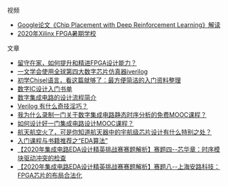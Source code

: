 视频
- [Google论文《Chip Placement with Deep Reinforcement Learning》解读](https://www.moore8.com/courses/2920)
- [2020年Xilinx FPGA暑期学校](https://www.bilibili.com/video/BV1CD4y1m7fM)

文章
- [留守在家，如何提升和精进FPGA设计能力？](https://zhuanlan.zhihu.com/p/105643308)
- [一文学会使用全球第四大数字芯片仿真器iverilog](https://zhuanlan.zhihu.com/p/148795858)
- [初学Chisel语言，看这篇就够了：最方便简洁的入门资料整理](https://zhuanlan.zhihu.com/p/98097268)
- [数字IC设计入门书单](https://zhuanlan.zhihu.com/p/23429432)
- [数字集成电路的设计流程简介](https://zhuanlan.zhihu.com/p/24476011)
- [Verilog 有什么奇技淫巧？](https://zhuanlan.zhihu.com/p/28080624)  
- [我为什么录制一门关于数字集成电路静态时序分析的免费MOOC课程？](https://zhuanlan.zhihu.com/p/197968020)  
- [如何设计好一门集成电路设计MOOC课程？](https://zhuanlan.zhihu.com/p/256464930)  
- [航天航空火了，可是你知道航天器中的宇航级芯片设计有什么特别之处？](https://zhuanlan.zhihu.com/p/276608198)  
- [入门课程与书籍推荐之“EDA算法”](https://zhuanlan.zhihu.com/p/268633402)  
- [【2020年集成电路EDA设计精英挑战赛赛题解析】赛题四--芯华章：时序模块驱动冲突的检查](https://zhuanlan.zhihu.com/p/252477326)  
- [【2020年集成电路EDA设计精英挑战赛赛题解析】赛题八--上海安路科技：FPGA芯片的布局合法化](https://zhuanlan.zhihu.com/p/252466381)  

